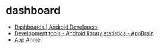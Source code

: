 # dashboard
- [Dashboards | Android Developers](https://developer.android.com/about/dashboards/index.html)
- [Development tools - Android library statistics - AppBrain](http://www.appbrain.com/stats/libraries/dev)
- [App Annie](https://www.appannie.com/apps/google-play/app/com.facebook.pages.app/details/)
